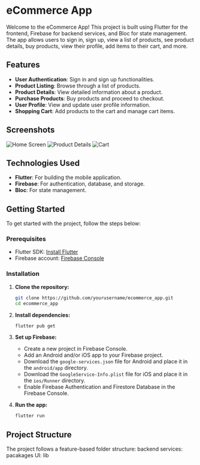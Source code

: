 # eCommerce App

Welcome to the eCommerce App! This project is built using Flutter for the frontend, Firebase for backend services, and Bloc for state management. The app allows users to sign in, sign up, view a list of products, see product details, buy products, view their profile, add items to their cart, and more.

## Features

- **User Authentication**: Sign in and sign up functionalities.
- **Product Listing**: Browse through a list of products.
- **Product Details**: View detailed information about a product.
- **Purchase Products**: Buy products and proceed to checkout.
- **User Profile**: View and update user profile information.
- **Shopping Cart**: Add products to the cart and manage cart items.

## Screenshots

![Home Screen](/home.png)
![Product Details](assects/images/pic.jpeg)
![Cart](screenshots/cart.png)

## Technologies Used

- **Flutter**: For building the mobile application.
- **Firebase**: For authentication, database, and storage.
- **Bloc**: For state management.

## Getting Started

To get started with the project, follow the steps below:

### Prerequisites

- Flutter SDK: [Install Flutter](https://flutter.dev/docs/get-started/install)
- Firebase account: [Firebase Console](https://console.firebase.google.com/)

### Installation

1. **Clone the repository:**

    ```bash
    git clone https://github.com/yourusername/ecommerce_app.git
    cd ecommerce_app
    ```

2. **Install dependencies:**

    ```bash
    flutter pub get
    ```

3. **Set up Firebase:**

    - Create a new project in Firebase Console.
    - Add an Android and/or iOS app to your Firebase project.
    - Download the `google-services.json` file for Android and place it in the `android/app` directory.
    - Download the `GoogleService-Info.plist` file for iOS and place it in the `ios/Runner` directory.
    - Enable Firebase Authentication and Firestore Database in the Firebase Console.

4. **Run the app:**

    ```bash
    flutter run
    ```

## Project Structure

The project follows a feature-based folder structure:
backend services: pacakages
UI: lib
